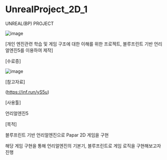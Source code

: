 # UnrealProject_2D_1
UNREAL(BP) PROJECT


![image](https://github.com/user-attachments/assets/78e3725a-420e-4c6c-bb24-27fb0c275c99)



[개인 엔진관련 학습 및 게임 구조에 대한 이해를 위한 프로젝트, 블루프린트 기반 언리얼엔진5를 이용하여 제작]





[수료증]

![image](https://github.com/user-attachments/assets/dad50526-b4db-4fd6-8b46-1354fd2efd18)


[참고자료]

(https://inf.run/yS5u)




[사용툴]

언리얼엔진5






[목적]

블루프린트 기반 언리얼엔진으로 Papar 2D 게임을 구현

해당 게임 구현을 통해 언리얼엔진의 기본기, 블루프린트로 게임 로직을 구현해보고자 진행
